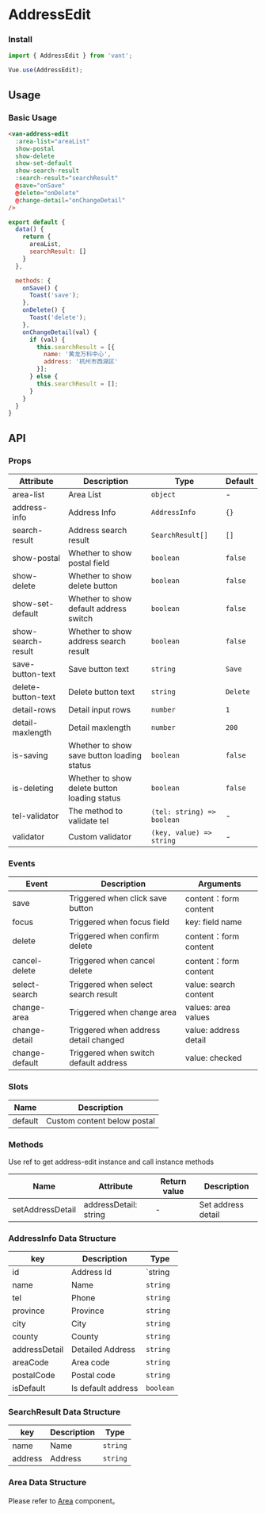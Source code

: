 # AddressEdit

### Install

``` javascript
import { AddressEdit } from 'vant';

Vue.use(AddressEdit);
```

## Usage

### Basic Usage

```html
<van-address-edit
  :area-list="areaList"
  show-postal
  show-delete
  show-set-default
  show-search-result
  :search-result="searchResult"
  @save="onSave"
  @delete="onDelete"
  @change-detail="onChangeDetail"
/>
```

```javascript
export default {
  data() {
    return {
      areaList,
      searchResult: []
    }
  },

  methods: {
    onSave() {
      Toast('save');
    },
    onDelete() {
      Toast('delete');
    },
    onChangeDetail(val) {
      if (val) {
        this.searchResult = [{
          name: '黄龙万科中心',
          address: '杭州市西湖区'
        }];
      } else {
        this.searchResult = [];
      }
    }
  }
}
```

## API

### Props

| Attribute | Description | Type | Default |
|------|------|------|------|
| area-list | Area List | `object` | - |
| address-info | Address Info | `AddressInfo` | `{}` |
| search-result | Address search result | `SearchResult[]` | `[]` |
| show-postal | Whether to show postal field | `boolean` | `false` |
| show-delete | Whether to show delete button | `boolean` | `false` |
| show-set-default | Whether to show default address switch | `boolean` | `false` |
| show-search-result | Whether to show address search result | `boolean` | `false` |
| save-button-text | Save button text | `string` | `Save` |
| delete-button-text | Delete button text | `string` | `Delete` |
| detail-rows | Detail input rows | `number` | `1` |
| detail-maxlength | Detail maxlength | `number` | `200` |
| is-saving | Whether to show save button loading status | `boolean` | `false` |
| is-deleting | Whether to show delete button loading status | `boolean` | `false` |
| tel-validator | The method to validate tel | `(tel: string) => boolean` | - |
| validator | Custom validator | `(key, value) => string` | - | 1.3.9 |

### Events

| Event | Description | Arguments |
|------|------|------|
| save | Triggered when click save button | content：form content |
| focus | Triggered when focus field | key: field name |
| delete | Triggered when confirm delete | content：form content |
| cancel-delete | Triggered when cancel delete | content：form content |
| select-search | Triggered when select search result | value: search content |
| change-area | Triggered when change area | values: area values |
| change-detail | Triggered when address detail changed | value: address detail |
| change-default | Triggered when switch default address | value: checked |

### Slots

| Name | Description |
|------|------|
| default | Custom content below postal |

### Methods

Use ref to get address-edit instance and call instance methods

| Name | Attribute | Return value | Description |
|------|------|------|------|
| setAddressDetail | addressDetail: string | - | Set address detail |

### AddressInfo Data Structure

| key | Description | Type |
|------|------|------|
| id | Address Id | `string | number` |
| name | Name | `string` |
| tel | Phone | `string` |
| province | Province | `string` |
| city | City | `string` |
| county | County | `string` |
| addressDetail | Detailed Address | `string` |
| areaCode | Area code | `string` |
| postalCode | Postal code | `string` |
| isDefault | Is default address | `boolean` |

### SearchResult Data Structure

| key | Description | Type |
|------|------|------|
| name | Name | `string` |
| address | Address | `string` |

### Area Data Structure

Please refer to [Area](#/en-US/area) component。
